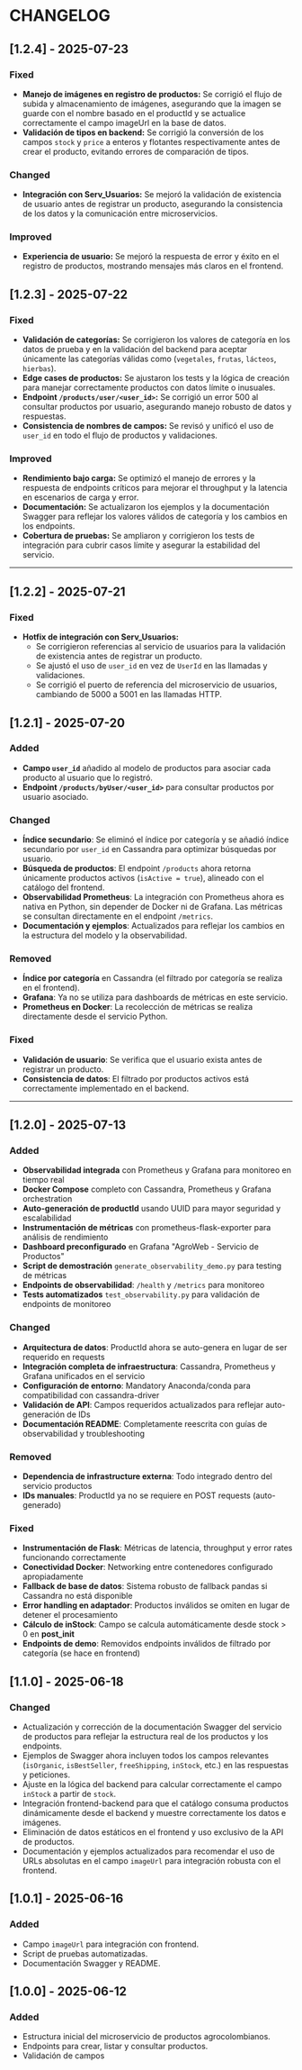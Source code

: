 # CHANGELOG
## [1.2.4] - 2025-07-23
### Fixed
- **Manejo de imágenes en registro de productos:** Se corrigió el flujo de subida y almacenamiento de imágenes, asegurando que la imagen se guarde con el nombre basado en el productId y se actualice correctamente el campo imageUrl en la base de datos.
- **Validación de tipos en backend:** Se corrigió la conversión de los campos `stock` y `price` a enteros y flotantes respectivamente antes de crear el producto, evitando errores de comparación de tipos.

### Changed
- **Integración con Serv_Usuarios:** Se mejoró la validación de existencia de usuario antes de registrar un producto, asegurando la consistencia de los datos y la comunicación entre microservicios.

### Improved
- **Experiencia de usuario:** Se mejoró la respuesta de error y éxito en el registro de productos, mostrando mensajes más claros en el frontend.

## [1.2.3] - 2025-07-22
### Fixed
- **Validación de categorías:** Se corrigieron los valores de categoría en los datos de prueba y en la validación del backend para aceptar únicamente las categorías válidas como (`vegetales`, `frutas`, `lácteos`, `hierbas`).
- **Edge cases de productos:** Se ajustaron los tests y la lógica de creación para manejar correctamente productos con datos límite o inusuales.
- **Endpoint `/products/user/<user_id>`:** Se corrigió un error 500 al consultar productos por usuario, asegurando manejo robusto de datos y respuestas.
- **Consistencia de nombres de campos:** Se revisó y unificó el uso de `user_id` en todo el flujo de productos y validaciones.

### Improved
- **Rendimiento bajo carga:** Se optimizó el manejo de errores y la respuesta de endpoints críticos para mejorar el throughput y la latencia en escenarios de carga y error.
- **Documentación:** Se actualizaron los ejemplos y la documentación Swagger para reflejar los valores válidos de categoría y los cambios en los endpoints.
- **Cobertura de pruebas:** Se ampliaron y corrigieron los tests de integración para cubrir casos límite y asegurar la estabilidad del servicio.

---
## [1.2.2] - 2025-07-21
### Fixed
- **Hotfix de integración con Serv_Usuarios:**
  - Se corrigieron referencias al servicio de usuarios para la validación de existencia antes de registrar un producto.
  - Se ajustó el uso de `user_id` en vez de `UserId` en las llamadas y validaciones.
  - Se corrigió el puerto de referencia del microservicio de usuarios, cambiando de 5000 a 5001 en las llamadas HTTP.

## [1.2.1] - 2025-07-20
### Added
- **Campo `user_id`** añadido al modelo de productos para asociar cada producto al usuario que lo registró.
- **Endpoint `/products/byUser/<user_id>`** para consultar productos por usuario asociado.

### Changed
- **Índice secundario**: Se eliminó el índice por categoría y se añadió índice secundario por `user_id` en Cassandra para optimizar búsquedas por usuario.
- **Búsqueda de productos**: El endpoint `/products` ahora retorna únicamente productos activos (`isActive = true`), alineado con el catálogo del frontend.
- **Observabilidad Prometheus**: La integración con Prometheus ahora es nativa en Python, sin depender de Docker ni de Grafana. Las métricas se consultan directamente en el endpoint `/metrics`.
- **Documentación y ejemplos**: Actualizados para reflejar los cambios en la estructura del modelo y la observabilidad.

### Removed
- **Índice por categoría** en Cassandra (el filtrado por categoría se realiza en el frontend).
- **Grafana**: Ya no se utiliza para dashboards de métricas en este servicio.
- **Prometheus en Docker**: La recolección de métricas se realiza directamente desde el servicio Python.

### Fixed
- **Validación de usuario**: Se verifica que el usuario exista antes de registrar un producto.
- **Consistencia de datos**: El filtrado por productos activos está correctamente implementado en el backend.

---

## [1.2.0] - 2025-07-13
### Added
- **Observabilidad integrada** con Prometheus y Grafana para monitoreo en tiempo real
- **Docker Compose** completo con Cassandra, Prometheus y Grafana orchestration
- **Auto-generación de productId** usando UUID para mayor seguridad y escalabilidad
- **Instrumentación de métricas** con prometheus-flask-exporter para análisis de rendimiento
- **Dashboard preconfigurado** en Grafana "AgroWeb - Servicio de Productos"
- **Script de demostración** `generate_observability_demo.py` para testing de métricas
- **Endpoints de observabilidad**: `/health` y `/metrics` para monitoreo
- **Tests automatizados** `test_observability.py` para validación de endpoints de monitoreo

### Changed
- **Arquitectura de datos**: ProductId ahora se auto-genera en lugar de ser requerido en requests
- **Integración completa de infraestructura**: Cassandra, Prometheus y Grafana unificados en el servicio
- **Configuración de entorno**: Mandatory Anaconda/conda para compatibilidad con cassandra-driver
- **Validación de API**: Campos requeridos actualizados para reflejar auto-generación de IDs
- **Documentación README**: Completamente reescrita con guías de observabilidad y troubleshooting

### Removed
- **Dependencia de infrastructure externa**: Todo integrado dentro del servicio productos
- **IDs manuales**: ProductId ya no se requiere en POST requests (auto-generado)

### Fixed
- **Instrumentación de Flask**: Métricas de latencia, throughput y error rates funcionando correctamente
- **Conectividad Docker**: Networking entre contenedores configurado apropiadamente
- **Fallback de base de datos**: Sistema robusto de fallback pandas si Cassandra no está disponible
- **Error handling en adaptador**: Productos inválidos se omiten en lugar de detener el procesamiento
- **Cálculo de inStock**: Campo se calcula automáticamente desde stock > 0 en __post_init__
- **Endpoints de demo**: Removidos endpoints inválidos de filtrado por categoría (se hace en frontend)

## [1.1.0] - 2025-06-18
### Changed
- Actualización y corrección de la documentación Swagger del servicio de productos para reflejar la estructura real de los productos y los endpoints.
- Ejemplos de Swagger ahora incluyen todos los campos relevantes (`isOrganic`, `isBestSeller`, `freeShipping`, `inStock`, etc.) en las respuestas y peticiones.
- Ajuste en la lógica del backend para calcular correctamente el campo `inStock` a partir de `stock`.
- Integración frontend-backend para que el catálogo consuma productos dinámicamente desde el backend y muestre correctamente los datos e imágenes.
- Eliminación de datos estáticos en el frontend y uso exclusivo de la API de productos.
- Documentación y ejemplos actualizados para recomendar el uso de URLs absolutas en el campo `imageUrl` para integración robusta con el frontend.

## [1.0.1] - 2025-06-16
### Added
- Campo `imageUrl` para integración con frontend.
- Script de pruebas automatizadas.
- Documentación Swagger y README.

## [1.0.0] - 2025-06-12
### Added
- Estructura inicial del microservicio de productos agrocolombianos.
- Endpoints para crear, listar y consultar productos.
- Validación de campos